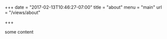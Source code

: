 +++
date  = "2017-02-13T10:46:27-07:00"
title = "about"
menu  = "main"
url   = "/views/about"

+++

some content
